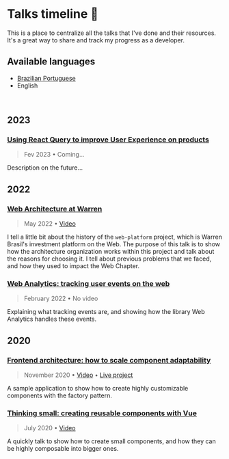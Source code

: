 # Talks timeline :seedling:
This is a place to centralize all the talks that I've done and their resources. It's a great way to share and track my progress as a developer.

## Available languages
- [Brazilian Portuguese](/README-pt.md)
- English

<br>

## 2023

### [Using React Query to improve User Experience on products](https://github.com/emkis/Talks/tree/main/React%20Query)

> Fev 2023 • Coming...

Description on the future...

## 2022

### [Web Architecture at Warren](https://github.com/emkis/Talks/tree/main/Web%20Architecture%20at%20Warren)

> May 2022 • [Video](https://www.youtube.com/watch?v=wicMQTRVtL0)

I tell a little bit about the history of the `web-platform` project, which is Warren Brasil's investment platform on the Web. The purpose of this talk is to show how the architecture organization works within this project and talk about the reasons for choosing it. I tell about previous problems that we faced, and how they used to impact the Web Chapter.


### [Web Analytics: tracking user events on the web](https://github.com/emkis/Talks/tree/main/Web%20Analytics%20-%20Tracking%20user%20events%20on%20the%20web)

> February 2022 • No video

Explaining what tracking events are, and showing how the library Web Analytics handles these events.


## 2020

### [Frontend architecture: how to scale component adaptability](https://github.com/emkis/Talks/tree/main/Frontend%20architecture%20-%20How%20to%20scale%20component%20adaptability)

> November 2020 • [Video](https://youtu.be/LTtcE1-RYpo) • [Live project](https://vigorous-hugle-eae992.netlify.app)

A sample application to show how to create highly customizable components with the factory pattern.


### [Thinking small: creating reusable components with Vue](https://github.com/emkis/Talks/tree/main/Thinking%20small%20-%20Creating%20reusable%20components%20with%20Vue)

> July 2020 • [Video](https://youtu.be/gy_JZaXBykM)

A quickly talk to show how to create small components, and how they can be highly composable into bigger ones.
